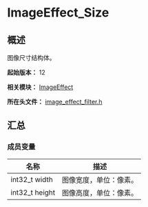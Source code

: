# ImageEffect_Size

## 概述

图像尺寸结构体。

**起始版本：** 12

**相关模块：** [ImageEffect](capi-imageeffect.md)

**所在头文件：** [image_effect_filter.h](capi-image-effect-filter-h.md)

## 汇总

### 成员变量

| 名称 | 描述 |
| -- | -- |
| int32_t width | 图像宽度，单位：像素。 |
| int32_t height | 图像高度，单位：像素。 |


